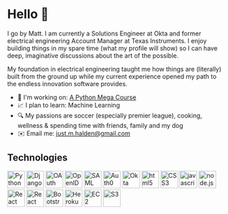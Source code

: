 # Hello :wave:

I go by Matt. I am currently a Solutions Engineer at Okta 
and former electrical engineering Account Manager at Texas Instruments. 
I enjoy building things in my spare time (what my profile will show) so I can have deep, 
imaginative discussions about the art of the possible.

My foundation in electrical engineering taught me how things are (literally)
built from the ground up while my current experience opened my path to the endless innovation 
software provides. 

- :pencil: I'm working on: [A Python Mega Course](https://www.udemy.com/course/the-python-mega-course/)
- :chart_with_upwards_trend: I plan to learn: Machine Learning
- :mag: My passions are soccer (especially premier league), cooking, wellness & spending time with friends, family and my dog
- :envelope: Email me: just.m.halden@gmail.com

## Technologies

<p align="left">
    <img src="https://cdn.jsdelivr.net/gh/devicons/devicon@latest/icons/python/python-original.svg" alt="Python" height="40" />
    <img src="https://cdn.jsdelivr.net/gh/devicons/devicon@latest/icons/django/django-plain.svg" alt="Django" height="40"/>
    <img src="https://cdn.jsdelivr.net/gh/devicons/devicon@latest/icons/oauth/oauth-original.svg" alt="OAuth" height="40"/>
    <img src="https://aws-icons-mh.s3.us-east-2.amazonaws.com/openid_.svg" alt="OpenID Connect" height="40"/>
    <img src="https://aws-icons-mh.s3.us-east-2.amazonaws.com/saml-color_.svg" alt="SAML" height="40"/>
    <img src="https://aws-icons-mh.s3.us-east-2.amazonaws.com/auth0.svg" alt="Auth0" height="40"/>
    <img src="https://cdn.jsdelivr.net/gh/devicons/devicon@latest/icons/okta/okta-original.svg" alt="Okta" height="40"/>
    <img src="https://cdn.jsdelivr.net/gh/devicons/devicon@latest/icons/html5/html5-original.svg" alt="html5" height="40"/>
    <img src="https://cdn.jsdelivr.net/gh/devicons/devicon@latest/icons/css3/css3-original.svg" alt="CSS3" height="40"/>
    <img src="https://cdn.jsdelivr.net/gh/devicons/devicon@latest/icons/javascript/javascript-original.svg" alt="javascript" height="40"/>
    <img src="https://cdn.jsdelivr.net/gh/devicons/devicon@latest/icons/nodejs/nodejs-original-wordmark.svg" alt="node.js" height="40"/>
    <img src="https://cdn.jsdelivr.net/gh/devicons/devicon@latest/icons/react/react-original.svg" alt="React" height="40"/>
    <img src="https://cdn.jsdelivr.net/gh/devicons/devicon@latest/icons/nextjs/nextjs-original.svg" alt="React" height="40"/>
    <img src="https://cdn.jsdelivr.net/gh/devicons/devicon@latest/icons/bootstrap/bootstrap-original.svg" alt="Bootstrap" height="40"/>
    <img src="https://cdn.jsdelivr.net/gh/devicons/devicon@latest/icons/heroku/heroku-original.svg" alt="Heroku" height="40"/>
    <img src="https://aws-icons-mh.s3.us-east-2.amazonaws.com/aws_ec2_.svg" alt="EC2" height="40"/>
    <img src="https://aws-icons-mh.s3.us-east-2.amazonaws.com/aws_s3.svg" alt="S3" height=40"/>
</p>
